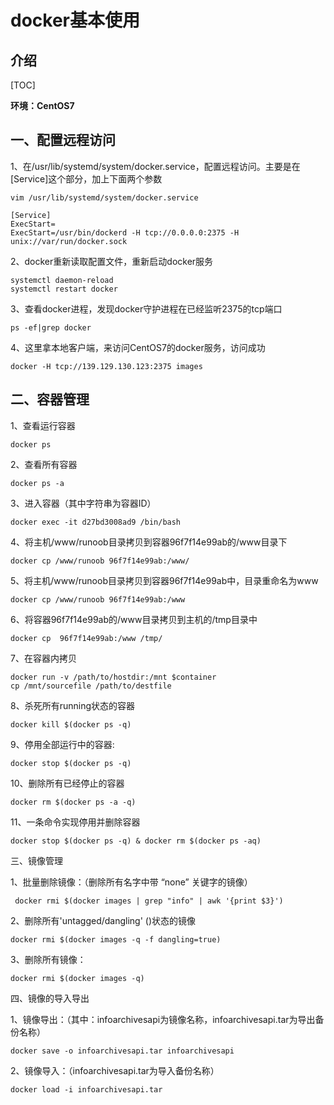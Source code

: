 # docker基本使用

## 介绍

[TOC]

**环境：CentOS7**

## 一、配置远程访问

1、在/usr/lib/systemd/system/docker.service，配置远程访问。主要是在[Service]这个部分，加上下面两个参数

```shell
vim /usr/lib/systemd/system/docker.service  

[Service]  
ExecStart=  
ExecStart=/usr/bin/dockerd -H tcp://0.0.0.0:2375 -H unix://var/run/docker.sock
```

2、docker重新读取配置文件，重新启动docker服务

```shell
systemctl daemon-reload
systemctl restart docker
```

3、查看docker进程，发现docker守护进程在已经监听2375的tcp端口

```shell
ps -ef|grep docker
```

4、这里拿本地客户端，来访问CentOS7的docker服务，访问成功

```shell
docker -H tcp://139.129.130.123:2375 images
```

## 二、容器管理

1、查看运行容器

```shell
docker ps
```

2、查看所有容器

```shell
docker ps -a
```

3、进入容器（其中字符串为容器ID）

```shell
docker exec -it d27bd3008ad9 /bin/bash
```

4、将主机/www/runoob目录拷贝到容器96f7f14e99ab的/www目录下

```shell
docker cp /www/runoob 96f7f14e99ab:/www/
```

5、将主机/www/runoob目录拷贝到容器96f7f14e99ab中，目录重命名为www

```shell
docker cp /www/runoob 96f7f14e99ab:/www
```

6、将容器96f7f14e99ab的/www目录拷贝到主机的/tmp目录中

```shell
docker cp  96f7f14e99ab:/www /tmp/
```

7、在容器内拷贝  

```shell
docker run -v /path/to/hostdir:/mnt $container 
cp /mnt/sourcefile /path/to/destfile  
```

8、杀死所有running状态的容器

```shell
docker kill $(docker ps -q)
```

9、停用全部运行中的容器:

```shell
docker stop $(docker ps -q)
```

10、删除所有已经停止的容器

```shell
docker rm $(docker ps -a -q)
```

11、一条命令实现停用并删除容器

```shell
docker stop $(docker ps -q) & docker rm $(docker ps -aq)
```

三、镜像管理

1、批量删除镜像：（删除所有名字中带 “none” 关键字的镜像）

```shell
 docker rmi $(docker images | grep "info" | awk '{print $3}') 
```

2、删除所有\'untagged/dangling\' ()状态的镜像

```shell
docker rmi $(docker images -q -f dangling=true)
```

3、删除所有镜像：

```shell
docker rmi $(docker images -q)
```


四、镜像的导入导出

1、镜像导出：（其中：infoarchivesapi为镜像名称，infoarchivesapi.tar为导出备份名称）

```shell
docker save -o infoarchivesapi.tar infoarchivesapi
```

2、镜像导入：（infoarchivesapi.tar为导入备份名称）

```shell
docker load -i infoarchivesapi.tar
```

